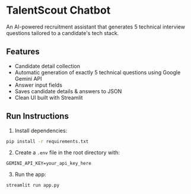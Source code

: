# TalentScout Chatbot

An AI-powered recruitment assistant that generates 5 technical interview questions tailored to a candidate's tech stack.

## Features
- Candidate detail collection
- Automatic generation of exactly 5 technical questions using Google Gemini API
- Answer input fields
- Saves candidate details & answers to JSON
- Clean UI built with Streamlit

## Run Instructions
1. Install dependencies:
```bash
pip install -r requirements.txt
```

2. Create a `.env` file in the root directory with:
```
GEMINI_API_KEY=your_api_key_here
```

3. Run the app:
```bash
streamlit run app.py
```
